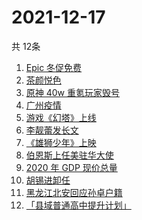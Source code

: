 # 2021-12-17
  共 12条

  <!-- BEGIN -->
  <!-- 最后更新时间:Fri Dec 17 2021 16:16:56 GMT+0000 (Coordinated Universal Time) -->
  1. [Epic 冬促免费](https://www.zhihu.com/search?q=epic)
1. [茶颜悦色](https://www.zhihu.com/search?q=茶颜悦色)
1. [原神 40w 重氪玩家毁号](https://www.zhihu.com/search?q=原神)
1. [广州疫情](https://www.zhihu.com/search?q=广州疫情)
1. [游戏《幻塔》上线](https://www.zhihu.com/search?q=幻塔)
1. [李靓蕾发长文](https://www.zhihu.com/search?q=王力宏)
1. [《雄狮少年》上映](https://www.zhihu.com/search?q=雄狮少年)
1. [伯恩斯上任美驻华大使](https://www.zhihu.com/search?q=美国驻华大使)
1. [2020 年 GDP 现价总量](https://www.zhihu.com/search?q=2020GDP)
1. [胡锡进卸任](https://www.zhihu.com/search?q=胡锡进)
1. [黑龙江北安回应孙卓户籍](https://www.zhihu.com/search?q=孙卓)
1. [「县域普通高中提升计划」](https://www.zhihu.com/search?q=县域普通高中)
  <!-- END -->
  